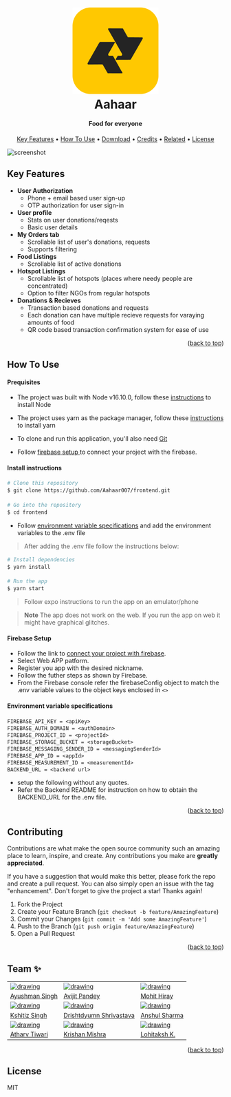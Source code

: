 <div id="top"></div>
<h1 align="center">
  <br>
  <a href="https://github.com/Aahaar007"><img src="./assets/logo.png" alt="Markdownify" width="200"></a>
  <br>
  Aahaar
  <br>
</h1>

<h4 align="center">Food for everyone</h4>

<p align="center">
  <a href="#key-features">Key Features</a> •
  <a href="#how-to-use">How To Use</a> •
  <a href="#download">Download</a> •
  <a href="#credits">Credits</a> •
  <a href="#related">Related</a> •
  <a href="#license">License</a>
</p>

![screenshot](https://raw.githubusercontent.com/amitmerchant1990/electron-markdownify/master/app/img/markdownify.gif)

## Key Features

- **User Authorization**
  - Phone + email based user sign-up
  - OTP authorization for user sign-in
- **User profile**
  - Stats on user donations/reqests
  - Basic user details
- **My Orders tab**
  - Scrollable list of user's donations, requests
  - Supports filtering
- **Food Listings**
  - Scrollable list of active donations
- **Hotspot Listings**
  - Scrollable list of hotspots (places where needy people are concentrated)
  - Option to filter NGOs from regular hotspots
- **Donations & Recieves**
  - Transaction based donations and requests
  - Each donation can have multiple recieve requests for varaying amounts of food
  - QR code based transaction confirmation system for ease of use

<p align="right">(<a href="#top">back to top</a>)</p>

## How To Use

<h4>Prequisites</h4>

- The project was built with Node v16.10.0, follow these <a href="https://nodejs.dev/learn/how-to-install-nodejs">instructions</a> to install Node

- The project uses yarn as the package manager, follow these <a href="https://yarnpkg.com/getting-started/install">instructions</a> to install yarn

- To clone and run this application, you'll also need [Git](https://git-scm.com)

- Follow <a href="#firebase-setup"> firebase setup </a> to connect your project with the firebase.

<h4>Install instructions</h4>

```bash
# Clone this repository
$ git clone https://github.com/Aahaar007/frontend.git

# Go into the repository
$ cd frontend
```
- Follow <a href="#env-specs">environment variable specifications</a> and add the environment variables to the .env file
> After adding the .env file follow the instructions below:

```bash
# Install dependencies
$ yarn install

# Run the app
$ yarn start
```

> Follow expo instructions to run the app on an emulator/phone

> **Note**
> The app does not work on the web. If you run the app on web it might have graphical glitches.

<h4 id="#firebase-setup">Firebase Setup</h4>

- Follow the link to <a href="https://cloud.google.com/firestore/docs/client/get-firebase">connect your project with firebase</a>.
- Select Web APP patform.
- Register you app with the desired nickname.
- Follow the futher steps as shown by Firebase.
- From the Firebase console refer the firebaseConfig object to match the .env variable values to the object keys enclosed in `<>` 
<h4 id="env-specs">Environment variable specifications</h4>

```
FIREBASE_API_KEY = <apiKey>
FIREBASE_AUTH_DOMAIN = <authDomain>
FIREBASE_PROJECT_ID = <projectId>
FIREBASE_STORAGE_BUCKET = <storageBucket>
FIREBASE_MESSAGING_SENDER_ID = <messagingSenderId>
FIREBASE_APP_ID = <appId>
FIREBASE_MEASUREMENT_ID = <measurementId>
BACKEND_URL = <backend url>
```
- setup the following without any quotes.
- Refer the Backend README for instruction on how to obtain the BACKEND_URL for the .env file.

<p align="right">(<a href="#top">back to top</a>)</p>

<!-- CONTRIBUTING -->

## Contributing

Contributions are what make the open source community such an amazing place to learn, inspire, and create. Any contributions you make are **greatly appreciated**.

If you have a suggestion that would make this better, please fork the repo and create a pull request. You can also simply open an issue with the tag "enhancement".
Don't forget to give the project a star! Thanks again!

1. Fork the Project
2. Create your Feature Branch (`git checkout -b feature/AmazingFeature`)
3. Commit your Changes (`git commit -m 'Add some AmazingFeature'`)
4. Push to the Branch (`git push origin feature/AmazingFeature`)
5. Open a Pull Request

<p align="right">(<a href="#top">back to top</a>)</p>

<!-- ## Download

You can [download](https://github.com/Aahaar007/frontend) the apk for android and install the app on your device.

<p align="right">(<a href="#top">back to top</a>)</p> -->

<!-- ## Emailware

Markdownify is an [emailware](https://en.wiktionary.org/wiki/emailware). Meaning, if you liked using this app or it has helped you in any way, I'd like you send me an email at <bullredeyes@gmail.com> about anything you'd want to say about this software. I'd really appreciate it! -->

<!-- ## Credits

This software uses the following open source packages:

- [Electron](http://electron.atom.io/)
- [Node.js](https://nodejs.org/)
- [Marked - a markdown parser](https://github.com/chjj/marked)
- [showdown](http://showdownjs.github.io/showdown/)
- [CodeMirror](http://codemirror.net/)
- Emojis are taken from [here](https://github.com/arvida/emoji-cheat-sheet.com)
- [highlight.js](https://highlightjs.org/) -->

<!-- ## Related

[markdownify-web](https://github.com/amitmerchant1990/markdownify-web) - Web version of Markdownify -->

<!-- ## Support

<a href="https://www.buymeacoffee.com/5Zn8Xh3l9" target="_blank"><img src="https://www.buymeacoffee.com/assets/img/custom_images/purple_img.png" alt="Buy Me A Coffee" style="height: 41px !important;width: 174px !important;box-shadow: 0px 3px 2px 0px rgba(190, 190, 190, 0.5) !important;-webkit-box-shadow: 0px 3px 2px 0px rgba(190, 190, 190, 0.5) !important;" ></a>

<p>Or</p>

<a href="https://www.patreon.com/amitmerchant">
	<img src="https://c5.patreon.com/external/logo/become_a_patron_button@2x.png" width="160">
</a> -->

<!-- ## You may also like...

- [Pomolectron](https://github.com/amitmerchant1990/pomolectron) - A pomodoro app
- [Correo](https://github.com/amitmerchant1990/correo) - A menubar/taskbar Gmail App for Windows and macOS -->

## Team ✨

|                                                                                                                                                                                                                                                                                |                                                                                                                                                                                                                |                                                                                                                                                                                                                                                                          |
| ------------------------------------------------------------------------------------------------------------------------------------------------------------------------------------------------------------------------------------------------------------------------------ | -------------------------------------------------------------------------------------------------------------------------------------------------------------------------------------------------------------- | ------------------------------------------------------------------------------------------------------------------------------------------------------------------------------------------------------------------------------------------------------------------------ |
| [<img src="https://media-exp1.licdn.com/dms/image/C4D03AQEXgaTFPDF0wQ/profile-displayphoto-shrink_800_800/0/1658565966815?e=1663804800&v=beta&t=2By5H3oRSeHlYIXUsoPcGg6K-HNOsVVtWclp1M83sAo" alt="drawing" width="200"/>](https://linktr.ee/ayushman_)                         | [<img src="https://i.postimg.cc/cZ9YQrvw/avijit.jpg" alt="drawing" width="200"/>](https://www.linkedin.com/in/avijit-pandey/)                                                                                  | [<img src="https://media-exp1.licdn.com/dms/image/C4E03AQFaU4Ij6tKxMg/profile-displayphoto-shrink_800_800/0/1589619959724?e=1663804800&v=beta&t=V25ueD-2zYjs7LRul1bw16AgvAaebyj_KTZ6GD0BF18" alt="drawing" width="200"/>](https://16mhiray.wixsite.com/overallportfolio) |
| [Ayushman Singh](https://linktr.ee/ayushman_)                                                                                                                                                                                                                                  | [Avijit Pandey](https://www.linkedin.com/in/avijit-pandey/)                                                                                                                                                    | [Mohit Hiray](https://16mhiray.wixsite.com/overallportfolio)                                                                                                                                                                                                             |
| [<img src="https://avatars.githubusercontent.com/u/18416186?v=4" alt="drawing" width="200"/>](https://www.linkedin.com/in/k4droid3/)                                                                                                                                           | [<img src="https://avatars.githubusercontent.com/u/78607331?s=400&u=f5d327450b4d3abbe57d0d28047564464d90daf1&v=4" alt="drawing" width="200"/>](https://www.linkedin.com/in/drishtdyumn-shrivastava-645716199/) | [<img src="https://i.postimg.cc/xcGsvrzb/anshul.jpg" alt="drawing" width="200"/>](https://www.linkedin.com/in/anshul-sharma-8438a619a)                                                                                                                                   |
| [Kshitiz Singh](https://www.linkedin.com/in/k4droid3/)                                                                                                                                                                                                                         | [Drishtdyumn Shrivastava](https://www.linkedin.com/in/drishtdyumn-shrivastava-645716199/)                                                                                                                      | [Anshul Sharma](https://www.linkedin.com/in/anshul-sharma-8438a619a)                                                                                                                                                                                                     |
| [<img src="https://media-exp1.licdn.com/dms/image/C4D03AQH9Caa0RvahUw/profile-displayphoto-shrink_800_800/0/1621952338079?e=1663804800&v=beta&t=Igy-tU7cFO-xLjGtHAZlxDqUC3CXdP1aCzhTtlTLUAQ" alt="drawing" width="200"/>](https://www.linkedin.com/in/atharv-tiwari-871a73212) | [<img src="https://i.postimg.cc/D0XYvpcH/krishan.png" alt="drawing" width="200"/>](https://www.linkedin.com/in/krishan-mishra-833b35205/)                                                                      | [<img src="https://avatars.githubusercontent.com/u/63453782?v=4" alt="drawing" width="200"/>](https://www.linkedin.com/in/lohitaksh-kaushik/)                                                                                                                            |
| [Atharv Tiwari](https://www.linkedin.com/in/atharv-tiwari-871a73212)                                                                                                                                                                                                           | [Krishan Mishra](https://www.linkedin.com/in/krishan-mishra-833b35205/)                                                                                                                                        | [Lohitaksh K.](https://www.linkedin.com/in/lohitaksh-kaushik/)                                                                                                                                                                                                           |

<p align="right">(<a href="#top">back to top</a>)</p>

## License

MIT
